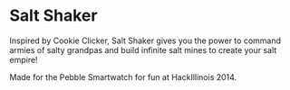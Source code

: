Salt Shaker
==========

Inspired by Cookie Clicker, Salt Shaker gives you the power to command armies of salty grandpas and build infinite salt mines to create your salt empire!

Made for the Pebble Smartwatch for fun at HackIllinois 2014.

